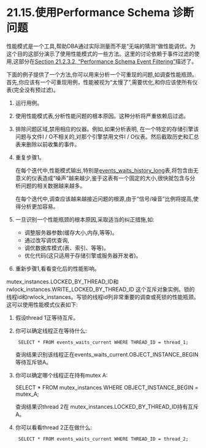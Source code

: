# 21.15.使用Performance Schema 诊断问题

性能模式是一个工具,帮助DBA通过实际测量而不是“无端的猜测“做性能调优。为这个目的这部分演示了使用性能模式的一些方法。这里的讨论依赖于事件过滤的使用,这部分在[Section 21.2.3.2, “Performance Schema Event Filtering”](./21.02.03_Performance_Schema_Runtime_Configuration.md#21.02.03.02 )描述了。　　　　

下面的例子提供了一个方法,你可以用来分析一个可重现的问题,如调查性能瓶颈。首先,你应该有一个可重现用例，性能被视为“太慢了”,需要优化,和你应该使所有仪表(完全没有预过滤)。



1. 运行用例。　　　　
2. 使用性能模式表,分析性能问题的根本原因。这种分析将严重依赖后过滤。　　　　
3. 排除问题区域,禁用相应的仪器。例如,如果分析表明, 在一个特定的存储引擎该问题与文件I / O不相关的,对那个引擎禁用文件I / O仪表。然后截取历史和汇总表来删除以前收集的事件。
4. 重复步骤1。　　　　

	在每个迭代中,性能模式输出,特别是[events_waits_history_long](./21.09.04_Performance_Schema_Wait_Event_Tables.md#21.09.04.03)表,将包含由无意义的仪表造成“噪声”越来越少,鉴于这表有一个固定的大小,很快就包含与分析问题的相关数据越来越多。　　　　

	在每个迭代中,调查应该越来越接近问题的根源,由于“信号/噪音”比例将提高,使得分析更加容易。

5. 一旦识别一个性能瓶颈的根本原因,采取适当的纠正措施,如:



	- 调整服务器参数(缓存大小,内存,等等)。　　　　
	- 通过改写调优查询, 　　　　
	- 调优数据库模式(表、索引、等等)。　　　　
	- 优化代码(这只适用于存储引擎或服务器开发者)。

6. 重新步骤1,看看变化后的性能影响。

mutex\_instances.LOCKED\_BY\_THREAD_ID和 rwlock\_instances.WRITE\_LOCKED\_BY\_THREAD\_ID 
这个互斥对象实例。锁的线程id和rwlock\_instances。写锁的线程id列非常重要的调查或死锁的性能瓶颈。这可以使用性能模式仪表如下:

1. 假设thread 1正等待互斥。　　　　
2. 你可以确定线程正在等待什么:
	
		SELECT * FROM events_waits_current WHERE THREAD_ID = thread_1;
	
	查询结果识别该线程正在events\_waits\_current.OBJECT\_INSTANCE\_BEGIN等待互斥锁A。


3. 你可以确定哪个线程正在持有mutex A:

	SELECT * FROM mutex_instances WHERE OBJECT_INSTANCE_BEGIN = mutex_A;

	查询结果识thread 2在 mutex\_instances.LOCKED\_BY\_THREAD\_ID持有互斥 A。


4. 你可以看看thread 2正在做什么: 

		SELECT * FROM events_waits_current WHERE THREAD_ID = thread_2;

